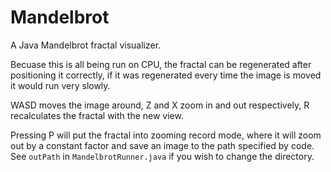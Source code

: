 # Mandelbrot
A Java Mandelbrot fractal visualizer.

Becuase this is all being run on CPU, the fractal can be regenerated after positioning it correctly, if it was regenerated every time the image is moved it would run very slowly.

WASD moves the image around, Z and X zoom in and out respectively, R recalculates the fractal with the new view.

Pressing P will put the fractal into zooming record mode, where it will zoom out by a constant factor and save an image to the path specified by code. See `outPath` in `MandelbrotRunner.java` if you wish to change the directory.
